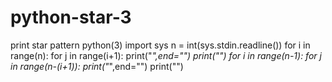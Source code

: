 # python-star-3
print star pattern python(3)
import sys
n = int(sys.stdin.readline())
for i in range(n):
    for j in range(i+1):
        print("*",end="")
    print("")
for i in range(n-1):
    for j in range(n-(i+1)):
        print("*",end="")
    print("")
